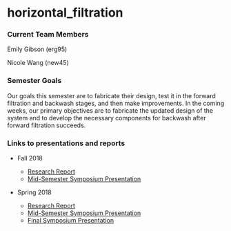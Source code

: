 # horizontal_filtration


### Current Team Members
Emily Gibson (erg95) 

Nicole Wang (new45)  

### Semester Goals
Our goals this semester are to fabricate their design, test it in the forward filtration and backwash stages, and then make improvements. In the coming weeks, our primary objectives are to fabricate the updated design of the system and to develop the necessary components for backwash after forward filtration succeeds. 

### Links to presentations and reports
* Fall 2018
  - [Research Report](https://github.com/AguaClara/horizontal_filtration/blob/master/Fall%202018/Horizontal%20Filtration%20Fall%202018%20Report%201.md)
  - [Mid-Semester Symposium Presentation](https://docs.google.com/presentation/d/12yesyrP_5IDZWejirByLMimyaw-3ro5obZpGVAeiFIE/edit?usp=sharing)

* Spring 2018
  - [Research Report](https://github.com/AguaClara/horizontal_filtration/blob/master/Spring%202018/AguaClara_HorzontalFiltration_Report.md)
  - [Mid-Semester Symposium Presentation](https://docs.google.com/presentation/d/1B9jeUxj_URgCusryeDDZGmVc9bsAd1W1RHVjx0p9nFQ/edit#slide=id.g34e219705f_0_67)
  - [Final Symposium Presentation](https://docs.google.com/presentation/d/1Qsn9ZRb5EKVNXGPBFjYfc4VulfgdpfBvkzE2R9nUej0/edit?ts=5afdf1f7#slide=id.g37cb3990d4_0_113)

